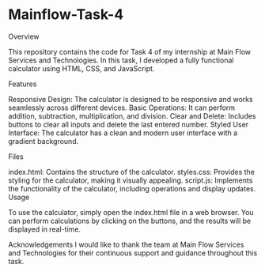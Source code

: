 # Mainflow-Task-4

Overview

This repository contains the code for Task 4 of my internship at Main Flow Services and Technologies. In this task, I developed a fully functional calculator using HTML, CSS, and JavaScript.

Features

Responsive Design: The calculator is designed to be responsive and works seamlessly across different devices.
Basic Operations: It can perform addition, subtraction, multiplication, and division.
Clear and Delete: Includes buttons to clear all inputs and delete the last entered number.
Styled User Interface: The calculator has a clean and modern user interface with a gradient background.

Files

index.html: Contains the structure of the calculator.
styles.css: Provides the styling for the calculator, making it visually appealing.
script.js: Implements the functionality of the calculator, including operations and display updates.
Usage

To use the calculator, simply open the index.html file in a web browser. You can perform calculations by clicking on the buttons, and the results will be displayed in real-time.


Acknowledgements
I would like to thank the team at Main Flow Services and Technologies for their continuous support and guidance throughout this task.
